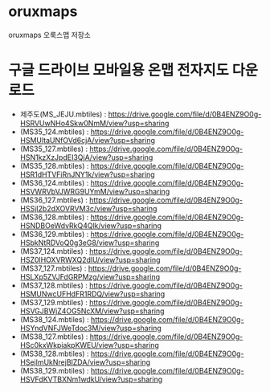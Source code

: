 # oruxmaps
oruxmaps 오룩스맵 저장소

# 구글 드라이브 모바일용 온맵 전자지도 다운로드
- 제주도(MS_JEJU.mbtiles) : https://drive.google.com/file/d/0B4ENZ9O0g-HSRVUwNHo4Skw0NmM/view?usp=sharing
- (MS35_124.mbtiles) : https://drive.google.com/file/d/0B4ENZ9O0g-HSMUltaUNfOVd6cjA/view?usp=sharing
- (MS35_127.mbtiles) : https://drive.google.com/file/d/0B4ENZ9O0g-HSN1kzXzJpdEI3QjA/view?usp=sharing
- (MS35_128.mbtiles) : https://drive.google.com/file/d/0B4ENZ9O0g-HSR1dHTVFiRnJNY1k/view?usp=sharing
- (MS36_124.mbtiles) : https://drive.google.com/file/d/0B4ENZ9O0g-HSVWRVbVJWRG9UYmM/view?usp=sharing
- (MS36_127.mbtiles) : https://drive.google.com/file/d/0B4ENZ9O0g-HSSjI2b2dXOVRVM3c/view?usp=sharing
- (MS36_128.mbtiles) : https://drive.google.com/file/d/0B4ENZ9O0g-HSNDBOeWdvRkQ4Qlk/view?usp=sharing
- (MS36_129.mbtiles) : https://drive.google.com/file/d/0B4ENZ9O0g-HSbkNtRDVoQ0g3eG8/view?usp=sharing
- (MS37_124.mbtiles) : https://drive.google.com/file/d/0B4ENZ9O0g-HSZ0lHOXVRWXQ2dlU/view?usp=sharing
- (MS37_127.mbtiles) : https://drive.google.com/file/d/0B4ENZ9O0g-HSLXp5ZVJFdGRPMzg/view?usp=sharing
- (MS37_128.mbtiles) : https://drive.google.com/file/d/0B4ENZ9O0g-HSMUNwcUFHdFR1RDQ/view?usp=sharing
- (MS37_129.mbtiles) : https://drive.google.com/file/d/0B4ENZ9O0g-HSVGJBWjZ4OG5NcXM/view?usp=sharing
- (MS38_124.mbtiles) : https://drive.google.com/file/d/0B4ENZ9O0g-HSYndVNFJWeTdoc3M/view?usp=sharing
- (MS38_127.mbtiles) : https://drive.google.com/file/d/0B4ENZ9O0g-HSc0kxWkpiakpKWEU/view?usp=sharing
- (MS38_128.mbtiles) : https://drive.google.com/file/d/0B4ENZ9O0g-HSejlmUkNrejBIZDA/view?usp=sharing
- (MS38_129.mbtiles) : https://drive.google.com/file/d/0B4ENZ9O0g-HSVFdKVTBXNm1wdkU/view?usp=sharing
